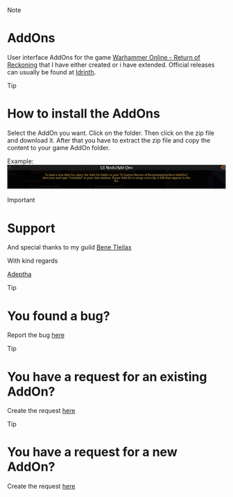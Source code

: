 > [!NOTE]
> # AddOns
> 
> User interface AddOns for the game [Warhammer Online - Return of Reckoning](https://www.returnofreckoning.com/) that I have either created or i have extended. Official releases can usually be found at [Idrinth](https://tools.idrinth.de/addons/).

> [!TIP]
> # How to install the AddOns
> 
> Select the AddOn you want. Click on the folder. Then click on the zip file and download it.
> After that you have to extract the zip file and copy the content to your game AddOn folder.
>
> Example:
> ![Example](https://github.com/Makume/ReturnOfReckoning-AddOns/blob/main/(images)/AddOn%20Folder.png)

> [!IMPORTANT]
> # Support
>
> And special thanks to my guild [Bene Tleilax](https://discord.gg/F7zVXDuaVA)
> 
> With kind regards
> 
> [Adeptha](https://discordapp.com/users/493327188821671936)

> [!TIP]
> # You found a bug?
> 
> Report the bug [here](https://github.com/Makume/ReturnOfReckoning-AddOns/issues/new?assignees=&labels=bug&projects=&template=bug_report.md&title=%5BBUG%5D)

> [!TIP]
> # You have a request for an existing AddOn?
> 
> Create the request [here](https://github.com/Makume/ReturnOfReckoning-AddOns/issues/new?assignees=&labels=enhancement&projects=&template=feature_request.md&title=%5BFEATURE%5D)

> [!TIP]
> # You have a request for a new AddOn?
> 
> Create the request [here](https://github.com/Makume/ReturnOfReckoning-AddOns/issues/new?assignees=&labels=new&projects=&template=addon-request.md&title=%5BNEW%5D)
